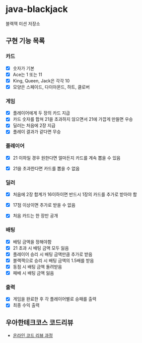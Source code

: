 # java-blackjack

블랙잭 미션 저장소

## 구현 기능 목록

### 카드

- [x] 숫자가 기본
- [x] Ace는 1 또는 11
- [x] King, Queen, Jack은 각각 10
- [x] 모양은 스페이드, 다이아몬드, 하트, 클로버

### 게임

- [x] 플레이어에게 두 장의 카드 지급
- [x] 카드 숫자를 합쳐 21을 초과하지 않으면서 21에 가깝게 만들면 우승
- [x] 딜러는 처음에 2장 지급
- [x] 플레이 결과가 같다면 무승

### 플레이어

- [x] 21 이하일 경우 원한다면 얼마든지 카드를 계속 뽑을 수 있음
- [x] 21을 초과한다면 카드를 뽑을 수 없음


### 딜러

- [x] 처음에 2장 합계가 16이하이면 반드시 1장의 카드를 추가로 받아야 함
- [x] 17점 이상이면 추가로 받을 수 없음
- [x] 처음 카드는 한 장만 공개


### 배팅
- [x] 배팅 금액을 정해야함
- [x] 21 초과 시 배팅 금액 모두 잃음
- [x] 플레이어 승리 시 배팅 금액만큼 추가로 받음
- [x] 블랙잭으로 승리 시 배팅 금액의 1.5배를 받음
- [x] 동점 시 배팅 금액 돌려받음
- [x] 패배 시 배팅 금액 잃음

### 출력

- [x] 게임을 완료한 후 각 플레이어별로 승패를 출력
- [x] 최종 수익 출력

## 우아한테크코스 코드리뷰

- [온라인 코드 리뷰 과정](https://github.com/woowacourse/woowacourse-docs/blob/master/maincourse/README.md)
